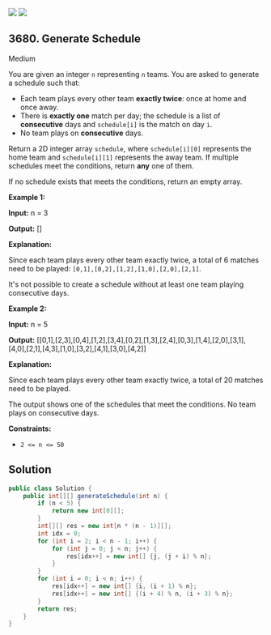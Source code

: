 [![](https://img.shields.io/github/stars/javadev/LeetCode-in-Java?label=Stars&style=flat-square)](https://github.com/javadev/LeetCode-in-Java)
[![](https://img.shields.io/github/forks/javadev/LeetCode-in-Java?label=Fork%20me%20on%20GitHub%20&style=flat-square)](https://github.com/javadev/LeetCode-in-Java/fork)

## 3680\. Generate Schedule

Medium

You are given an integer `n` representing `n` teams. You are asked to generate a schedule such that:

*   Each team plays every other team **exactly twice**: once at home and once away.
*   There is **exactly one** match per day; the schedule is a list of **consecutive** days and `schedule[i]` is the match on day `i`.
*   No team plays on **consecutive** days.

Return a 2D integer array `schedule`, where `schedule[i][0]` represents the home team and `schedule[i][1]` represents the away team. If multiple schedules meet the conditions, return **any** one of them.

If no schedule exists that meets the conditions, return an empty array.

**Example 1:**

**Input:** n = 3

**Output:** []

**Explanation:**

Since each team plays every other team exactly twice, a total of 6 matches need to be played: `[0,1],[0,2],[1,2],[1,0],[2,0],[2,1]`.

It's not possible to create a schedule without at least one team playing consecutive days.

**Example 2:**

**Input:** n = 5

**Output:** [[0,1],[2,3],[0,4],[1,2],[3,4],[0,2],[1,3],[2,4],[0,3],[1,4],[2,0],[3,1],[4,0],[2,1],[4,3],[1,0],[3,2],[4,1],[3,0],[4,2]]

**Explanation:**

Since each team plays every other team exactly twice, a total of 20 matches need to be played.

The output shows one of the schedules that meet the conditions. No team plays on consecutive days.

**Constraints:**

*   `2 <= n <= 50`

## Solution

```java
public class Solution {
    public int[][] generateSchedule(int n) {
        if (n < 5) {
            return new int[0][];
        }
        int[][] res = new int[n * (n - 1)][];
        int idx = 0;
        for (int i = 2; i < n - 1; i++) {
            for (int j = 0; j < n; j++) {
                res[idx++] = new int[] {j, (j + i) % n};
            }
        }
        for (int i = 0; i < n; i++) {
            res[idx++] = new int[] {i, (i + 1) % n};
            res[idx++] = new int[] {(i + 4) % n, (i + 3) % n};
        }
        return res;
    }
}
```